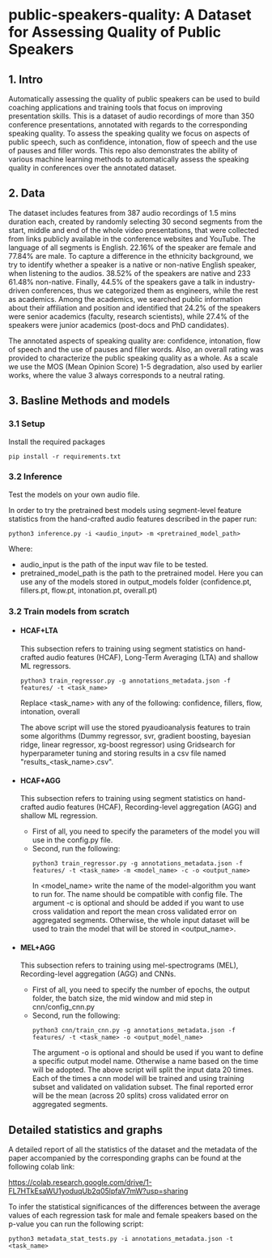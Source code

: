 # public-speakers-quality: A Dataset for Assessing Quality of Public Speakers

## 1. Intro
Automatically assessing the quality of public speakers can be used to build 
coaching applications and training tools that focus on improving presentation
 skills. This is a dataset of audio recordings of more than 350 conference
  presentations, annotated with regards to the corresponding speaking quality. 
To assess the speaking quality we focus on aspects of public speech, such as 
confidence, intonation, flow of speech and the use of pauses and filler words. 
This repo also demonstrates the ability of various machine learning methods to 
automatically assess the speaking quality in conferences over the annotated 
dataset. 

## 2. Data
The dataset includes features from 387 audio recordings of 1.5 mins duration 
each, created by randomly selecting 30 second segments from the start, 
middle and end of the whole video presentations, that were collected from links 
publicly available in the conference websites and YouTube. 
The language of all segments is English. 22.16% of the speaker are female 
and 77.84\% are male. To capture a difference 
in the ethnicity background, we try to identify whether a speaker is a native 
or non-native English speaker, when listening to the audios. 38.52% of the 
speakers are native and 233 61.48% non-native. Finally, 44.5% of the speakers 
gave a talk in industry-driven conferences, thus we categorized them as 
engineers, while the rest as academics. 
Among the academics, we searched public information about their affiliation 
and position and identified that 24.2% of the speakers were senior academics
(faculty, research scientists), while 27.4% of the speakers were junior 
academics (post-docs and PhD candidates). 

The annotated aspects of speaking quality are: confidence, intonation, 
flow of speech and the use of pauses and filler words. Also, an overall rating 
was provided to characterize the public speaking quality as a whole. 
As a scale we use the MOS (Mean Opinion Score) 1-5 degradation, 
also used by earlier works, where the value 3 always corresponds to a 
neutral rating.

## 3. Basline Methods and models
### 3.1 Setup 
Install the required packages
```
pip install -r requirements.txt
``` 

### 3.2 Inference 
Test the models on your own audio file.

In order to try the pretrained best models using segment-level feature statistics 
from the hand-crafted audio features described in the paper run: 

```
python3 inference.py -i <audio_input> -m <pretrained_model_path> 
```  
 Where:
- audio_input is the path of the input wav file to be tested.
- pretrained_model_path is the path to the pretrained model. Here you can use any
of the models stored in output_models folder (confidence.pt, fillers.pt, flow.pt, intonation.pt, overall.pt)

### 3.2 Train models from scratch 

- #### HCAF+LTA

    This subsection refers to training using segment statistics on hand-crafted audio features (HCAF),
Long-Term Averaging (LTA) and shallow ML regressors.

    ```
    python3 train_regressor.py -g annotations_metadata.json -f features/ -t <task_name> 
    ```  
    Replace <task_name> with any of the following: confidence, fillers, flow, intonation, overall

  The above script will use the stored pyaudioanalysis features to train some algorithms
  (Dummy regressor, svr, gradient boosting, bayesian ridge, linear regressor, xg-boost regressor) using Gridsearch
  for hyperparameter tuning and storing results in a csv file named "results_<task_name>.csv".
- #### HCAF+AGG 
  This subsection refers to training using segment statistics on hand-crafted audio features (HCAF),
Recording-level aggregation (AGG) and shallow ML regression.
  - First of all, you need to specify the parameters of the model you will use in the config.py file.
  - Second, run the following:
    ```
    python3 train_regressor.py -g annotations_metadata.json -f features/ -t <task_name> -m <model_name> -c -o <output_name>
    ```   
    In <model_name> write the name of the model-algorithm you want to run for. The name should be compatible with config file.
    The argument -c is optional and should be added if you want to use cross validation and report the mean cross validated error on aggregated segments.
    Otherwise, the whole input dataset will be used to train the model that will be stored in <output_name>.
- #### MEL+AGG
  This subsection refers to training using mel-spectrograms (MEL), Recording-level aggregation (AGG) and CNNs.
    - First of all, you need to specify the number of epochs, the output folder, the batch size, the mid window and mid step in cnn/config_cnn.py
    - Second, run the following:
      ```
      python3 cnn/train_cnn.py -g annotations_metadata.json -f features/ -t <task_name> -o <output_model_name>
      ```  
      The argument -o is optional and should be used if you want to define a specific output model name. Otherwise a name based on the time will be adopted. 
      The above script will split the input data 20 times. Each of the times a cnn model will be trained and using training subset and validated on validation subset. 
      The final reported error will be the mean (across 20 splits) cross validated error on aggregated segments.

## Detailed statistics and graphs 
A detailed report of all the statistics of the dataset and the metadata of the paper accompanied by the corresponding graphs can be found at the following colab link: 

https://colab.research.google.com/drive/1-FL7HTkEsaWU1yoduqUb2q05lpfaV7mW?usp=sharing

To infer the statistical significances of the differences between the average values of each regression task for male and
female speakers based on the p-value you can run the following script: 

```
python3 metadata_stat_tests.py -i annotations_metadata.json -t <task_name>
``` 
